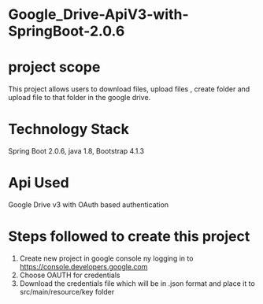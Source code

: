 # Google_Drive-ApiV3-with-SpringBoot-2.0.6
# project scope
This project allows users to download files, upload files , create folder and upload file to that folder in the google drive.
# Technology Stack
  Spring Boot 2.0.6, java 1.8, Bootstrap 4.1.3
  
# Api Used
  Google Drive v3 with OAuth based authentication
  
# Steps followed to create this project
   1. Create new project in google console ny logging in to https://console.developers.google.com 
   2. Choose OAUTH for credentials 
   3. Download the credentials file which will be in .json format and place it to src/main/resource/key folder

